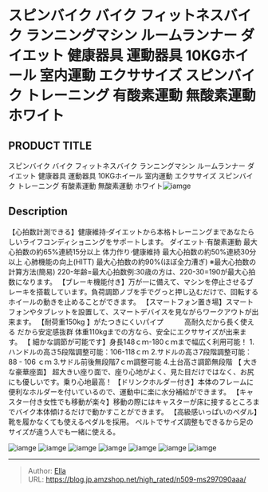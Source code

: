 # スピンバイク バイク フィットネスバイク ランニングマシン ルームランナー ダイエット 健康器具 運動器具 10KGホイール 室内運動 エクササイズ スピンバイク トレーニング 有酸素運動 無酸素運動 ホワイト


## PRODUCT TITLE 

スピンバイク バイク フィットネスバイク ランニングマシン ルームランナー ダイエット 健康器具 運動器具 10KGホイール 室内運動 エクササイズ スピンバイク トレーニング 有酸素運動 無酸素運動 ホワイト![iamge](nan)

## Description

【心拍数計測できる】健康維持·ダイエットから本格トレーニングまであなたらしいライフコンディショニングをサポートします。 ダイエット·有酸素運動    最大心拍数の約65%連続15分以上 体力作り·健康維持        最大心拍数の約50%連続30分以上 心肺機能の向上(HITT)     最大心拍数の約90%(ほぼ全力漕ぎ) ※最大心拍数の計算方法(簡易) 220-年齢=最大心拍数例:30歳の方は、220-30=190が最大心拍数になります。
【ブレーキ機能付き】万が一に備えて、マシンを停止させるブレーキを搭載しています。負荷調節ノブを手でグっと押し込むだけで、回転するホイールの動きを止めることができます。
【スマートフォン置き場】スマートフォンやタブレットを設置して、スマートデバイスを見ながらワークアウトが出来ます。
【耐荷重150kg 】がたつきにくいパイプ　　　高耐久だから長く使える   だから安定感抜群 体重110kgまでの方なら、安全にエクササイズが出来ます。
【 細かな調節が可能です】身長148ｃｍ-180ｃｍまで幅広く利用可能！ 1.ハンドルの高さ5段階調整可能：106-118ｃｍ  2.サドルの高さ7段階調整可能： 88 - 106 ｃｍ              3.サドル前後無段階7ｃｍ調整可能 4.土台高さ調節無段階
【 大きな豪華座面】 超大きい座り面で、座り心地がよく、見た目だけではなく、お尻にも優しいです。乗り心地最高！
【ドリンクホルダー付き】本体のフレームに便利なホルダーを付いているので、運動中に楽に水分補給ができます。
【キャスター付き女性でも移動が楽々】移動の際にはキャスターが床に接するところまでバイク本体傾けるだけで動かすことができます。
【高級感いっぱいのペダル】靴を履かなくても使えるペダルを採用。 ペルトでサイズ調整もできるから足のサイズが違う人でも一緒に使える。

![iamge](nan)
![iamge](nan)
![iamge](nan)
![iamge](nan)
![iamge](nan)
![iamge](nan)
![iamge](nan)


---

> Author: [Ella](https://blog.jp.amzshop.net/)  
> URL: https://blog.jp.amzshop.net/high_rated/n509-ms297090aaa/  

